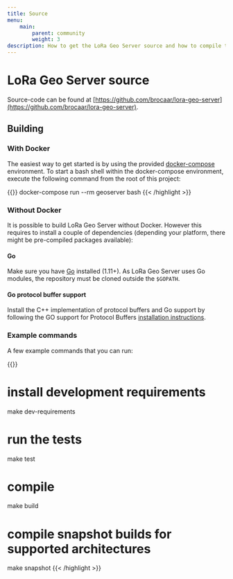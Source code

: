 ```yaml
---
title: Source
menu:
    main:
        parent: community
        weight: 3
description: How to get the LoRa Geo Server source and how to compile this into an executable binary.
---
```


# LoRa Geo Server source

Source-code can be found at [https://github.com/brocaar/lora-geo-server](https://github.com/brocaar/lora-geo-server).

## Building

### With Docker

The easiest way to get started is by using the provided 
[docker-compose](https://docs.docker.com/compose/) environment. To start a bash
shell within the docker-compose environment, execute the following command from
the root of this project:

{{<highlight bash>}}
docker-compose run --rm geoserver bash
{{< /highlight >}}

### Without Docker

It is possible to build LoRa Geo Server without Docker. However this requires
to install a couple of dependencies (depending your platform, there might be
pre-compiled packages available):

#### Go

Make sure you have [Go](https://golang.org/) installed (1.11+). As LoRa Geo Server
uses Go modules, the repository must be cloned outside the `$GOPATH`.

#### Go protocol buffer support

Install the C++ implementation of protocol buffers and Go support by following
the GO support for Protocol Buffers [installation instructions](https://github.com/golang/protobuf).

### Example commands

A few example commands that you can run:

{{<highlight bash>}}
# install development requirements
make dev-requirements

# run the tests
make test

# compile
make build

# compile snapshot builds for supported architectures
make snapshot
{{< /highlight >}}
